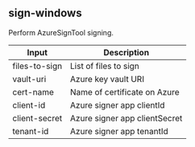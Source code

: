 ## sign-windows

Perform AzureSignTool signing.

| Input         | Description |
| ------------- | ----------- |
| files-to-sign | List of files to sign |
| vault-uri     | Azure key vault URI |
| cert-name     | Name of certificate on Azure |
| client-id     | Azure signer app clientId |
| client-secret | Azure signer app clientSecret |
| tenant-id     | Azure signer app tenantId |
